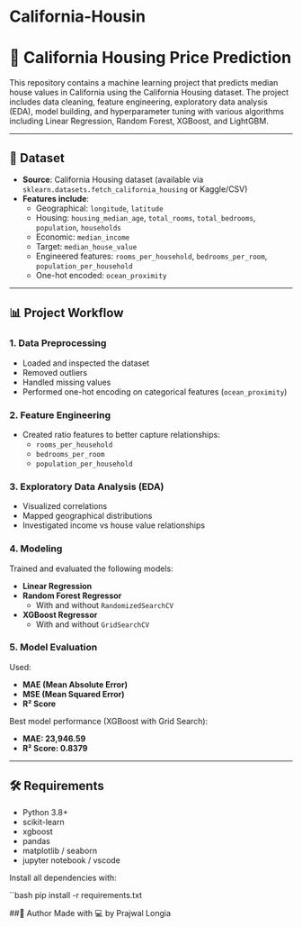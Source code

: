 # California-Housin

# 🏡 California Housing Price Prediction

This repository contains a machine learning project that predicts median house values in California using the California Housing dataset. The project includes data cleaning, feature engineering, exploratory data analysis (EDA), model building, and hyperparameter tuning with various algorithms including Linear Regression, Random Forest, XGBoost, and LightGBM.

---

## 📁 Dataset

- **Source**: California Housing dataset (available via `sklearn.datasets.fetch_california_housing` or Kaggle/CSV)
- **Features include**:
  - Geographical: `longitude`, `latitude`
  - Housing: `housing_median_age`, `total_rooms`, `total_bedrooms`, `population`, `households`
  - Economic: `median_income`
  - Target: `median_house_value`
  - Engineered features: `rooms_per_household`, `bedrooms_per_room`, `population_per_household`
  - One-hot encoded: `ocean_proximity`

---

## 📊 Project Workflow

### 1. Data Preprocessing
- Loaded and inspected the dataset
- Removed outliers
- Handled missing values
- Performed one-hot encoding on categorical features (`ocean_proximity`)

### 2. Feature Engineering
- Created ratio features to better capture relationships:
  - `rooms_per_household`
  - `bedrooms_per_room`
  - `population_per_household`

### 3. Exploratory Data Analysis (EDA)
- Visualized correlations
- Mapped geographical distributions
- Investigated income vs house value relationships

### 4. Modeling
Trained and evaluated the following models:
- **Linear Regression**
- **Random Forest Regressor**
  - With and without `RandomizedSearchCV`
- **XGBoost Regressor**
  - With and without `GridSearchCV`

### 5. Model Evaluation
Used:
- **MAE (Mean Absolute Error)**
- **MSE (Mean Squared Error)**
- **R² Score**

Best model performance (XGBoost with Grid Search):
- **MAE: 23,946.59**
- **R² Score: 0.8379**

  
---

## 🛠️ Requirements

- Python 3.8+
- scikit-learn
- xgboost
- pandas
- matplotlib / seaborn
- jupyter notebook / vscode

Install all dependencies with:

``bash
pip install -r requirements.txt

##🧠 Author
Made with 💻 by Prajwal Longia
